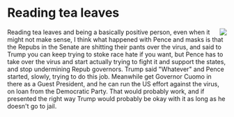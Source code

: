 # Reading tea leaves
<img src="http://scripting.com/images/2020/06/29/alice.png" border="0" align="right">Reading tea leaves and being a basically positive person, even when it might not make sense, I think what happened with Pence and masks is that the Repubs in the Senate are shitting their pants over the virus, and said to Trump you can keep trying to stoke race hate if you want, but Pence has to take over the virus and start actually trying to fight it and support the states, and stop undermining Repub governors. Trump said "Whatever" and Pence started, slowly, trying to do this job. Meanwhile get Governor Cuomo in there as a Guest President, and he can run the US effort against the virus, on loan from the Democratic Party. That would probably work, and if presented the right way Trump would probably be okay with it as long as he doesn't go to jail.

